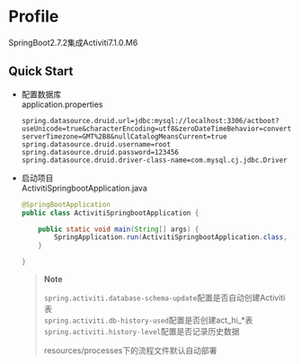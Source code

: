 # Profile

SpringBoot2.7.2集成Activiti7.1.0.M6

## Quick Start

* 配置数据库  
  application.properties  

  ```Properties
  spring.datasource.druid.url=jdbc:mysql://localhost:3306/actboot?useUnicode=true&characterEncoding=utf8&zeroDateTimeBehavior=convertToNull&useSSL=true&  serverTimezone=GMT%2B8&nullCatalogMeansCurrent=true
  spring.datasource.druid.username=root
  spring.datasource.druid.password=123456
  spring.datasource.druid.driver-class-name=com.mysql.cj.jdbc.Driver
  ```

* 启动项目  
  ActivitiSpringbootApplication.java

  ```java
  @SpringBootApplication
  public class ActivitiSpringbootApplication {

      public static void main(String[] args) {
          SpringApplication.run(ActivitiSpringbootApplication.class, args);
      }

  }
  ```

  > **Note**  
  >
  > `spring.activiti.database-schema-update`配置是否自动创建Activiti表  
  > `spring.activiti.db-history-used`配置是否创建act_hi_*表  
  > `spring.activiti.history-level`配置是否记录历史数据  
  >
  > resources/processes下的流程文件默认自动部署

